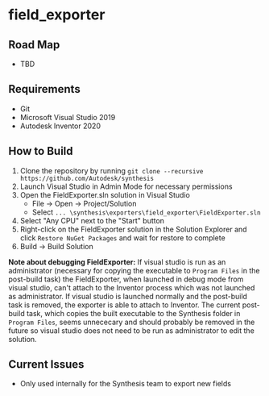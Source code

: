 # field_exporter

## Road Map
* TBD

## Requirements
* Git
* Microsoft Visual Studio 2019
* Autodesk Inventor 2020

## How to Build
1) Clone the repository by running `git clone --recursive https://github.com/Autodesk/synthesis`
2) Launch Visual Studio in Admin Mode for necessary permissions
3) Open the FieldExporter.sln solution in Visual Studio
   - File -> Open -> Project/Solution
   - Select `... \synthesis\exporters\field_exporter\FieldExporter.sln`
4) Select "Any CPU" next to the "Start" button
5) Right-click on the FieldExporter solution in the Solution Explorer and click `Restore NuGet Packages` and wait for restore to complete
6) Build -> Build Solution

**Note about debugging FieldExporter:**
If visual studio is run as an administrator (necessary for copying the executable to `Program Files` in the post-build task) the FieldExporter, when launched in debug mode from visual studio, can't attach to the Inventor process which was not launched as administrator.
If visual studio is launched normally and the post-build task is removed, the exporter is able to attach to Inventor.
The current post-build task, which copies the built executable to the Synthesis folder in `Program Files`, seems unnececary and should probably be removed in the future so visual studio does not need to be run as administrator to edit the solution.

## Current Issues
* Only used internally for the Synthesis team to export new fields
